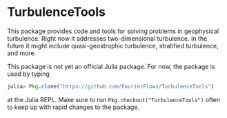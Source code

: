 # TurbulenceTools

This package provides code and tools for solving problems in geophysical turbulence. Right now it addresses two-dimensional turbulence. In the future it might include quasi-geostrophic turbulence, stratified turbulence, and more.

This package is not yet an official Julia package. For now, the package is used by typing

```julia
julia> Pkg.clone("https://github.com/FourierFlows/TurbulenceTools")
```

at the Julia REPL. Make sure to run `Pkg.checkout("TurbulenceTools")` often to keep up with rapid changes to the package.
